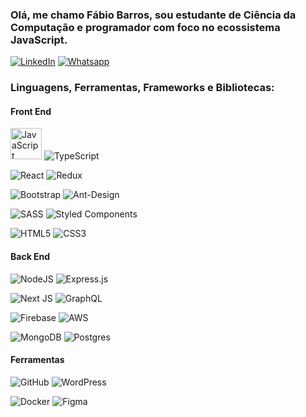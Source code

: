 ### Olá, me chamo Fábio Barros, sou estudante de Ciência da Computação e programador com foco no ecossistema JavaScript.

[![LinkedIn](https://img.shields.io/badge/LinkedIn-0077B5?style=for-the-badge&logo=linkedin&logoColor=white)](https://www.linkedin.com/in/fabiobarrosr/)
[![Whatsapp](https://img.shields.io/badge/WhatsApp-25D366?style=for-the-badge&logo=whatsapp&logoColor=white)](https://api.whatsapp.com/send/?phone=81997261308)


### Linguagens, Ferramentas, Frameworks e Bibliotecas:

#### Front End
<img alt="JavaScript" width="50px" src="https://img.shields.io/badge/javascript-%23323330.svg?&style=for-the-badge&logo=javascript&logoColor=%23F7DF1E"/> <img alt="TypeScript" src="https://img.shields.io/badge/typescript-%23007ACC.svg?&style=for-the-badge&logo=typescript&logoColor=white"/>

<img alt="React" src="https://img.shields.io/badge/react-%2320232a.svg?&style=for-the-badge&logo=react&logoColor=%2361DAFB"/> <img alt="Redux" src="https://img.shields.io/badge/redux-%23593d88.svg?&style=for-the-badge&logo=redux&logoColor=white"/>

<img alt="Bootstrap" src="https://img.shields.io/badge/bootstrap-%23563D7C.svg?&style=for-the-badge&logo=bootstrap&logoColor=white"/> <img alt="Ant-Design" src="https://img.shields.io/badge/-AntDesign-%230170FE?&style=for-the-badge&logo=ant-design&logoColor=white"/>

<img alt="SASS" src="https://img.shields.io/badge/SASS-hotpink.svg?&style=for-the-badge&logo=SASS&logoColor=white"/> <img alt="Styled Components" src="https://img.shields.io/badge/styled--components-DB7093?style=for-the-badge&logo=styled-components&logoColor=white"/>

<img alt="HTML5" src="https://img.shields.io/badge/html5-%23E34F26.svg?&style=for-the-badge&logo=html5&logoColor=white"/> <img alt="CSS3" src="https://img.shields.io/badge/css3-%231572B6.svg?&style=for-the-badge&logo=css3&logoColor=white"/>


#### Back End
<img alt="NodeJS" src="https://img.shields.io/badge/node.js-%2343853D.svg?&style=for-the-badge&logo=node.js&logoColor=white"/> <img alt="Express.js" src="https://img.shields.io/badge/express.js-%23404d59.svg?&style=for-the-badge"/>

<img alt="Next JS" src="https://img.shields.io/badge/nextjs-%23000000.svg?&style=for-the-badge&logo=next.js&logoColor=white"/> <img alt="GraphQL" src="https://img.shields.io/badge/-GraphQL-E10098?style=for-the-badge&logo=graphql"/>

<img alt="Firebase" src="https://img.shields.io/badge/firebase-%23039BE5.svg?&style=for-the-badge&logo=firebase"/> <img alt="AWS" src="https://img.shields.io/badge/AWS-%23FF9900.svg?&style=for-the-badge&logo=amazon-aws&logoColor=white"/>

<img alt="MongoDB" src ="https://img.shields.io/badge/MongoDB-%234ea94b.svg?&style=for-the-badge&logo=mongodb&logoColor=white"/> <img alt="Postgres" src ="https://img.shields.io/badge/postgres-%23316192.svg?&style=for-the-badge&logo=postgresql&logoColor=white"/>

#### Ferramentas
<img alt="GitHub" src="https://img.shields.io/badge/github-%23121011.svg?&style=for-the-badge&logo=github&logoColor=white"/> <img alt="WordPress" src="https://img.shields.io/badge/WordPress-%23117AC9.svg?&style=for-the-badge&logo=WordPress&logoColor=white"/>

<img alt="Docker" src="https://img.shields.io/badge/docker-%230db7ed.svg?&style=for-the-badge&logo=docker&logoColor=white"/> <img alt="Figma" src="https://img.shields.io/badge/figma-%23F24E1E.svg?&style=for-the-badge&logo=figma&logoColor=white"/>


